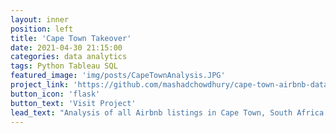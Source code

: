 ```yaml
---
layout: inner
position: left
title: 'Cape Town Takeover'
date: 2021-04-30 21:15:00
categories: data analytics
tags: Python Tableau SQL
featured_image: 'img/posts/CapeTownAnalysis.JPG'
project_link: 'https://github.com/mashadchowdhury/cape-town-airbnb-data-analysis.git'
button_icon: 'flask'
button_text: 'Visit Project'
lead_text: "Analysis of all Airbnb listings in Cape Town, South Africa using Tableau and Python"
---
```


